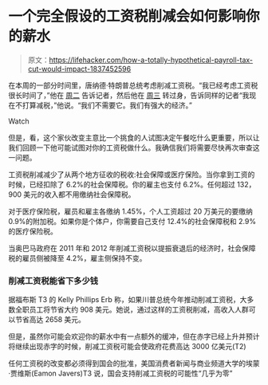 # 一个完全假设的工资税削减会如何影响你的薪水

> 原文：<https://lifehacker.com/how-a-totally-hypothetical-payroll-tax-cut-would-impact-1837452596>

在本周的一部分时间里，唐纳德·特朗普总统考虑削减工资税。“我已经考虑工资税很长时间了，”他在 [周二](https://www.cnbc.com/2019/08/21/what-a-trump-payroll-tax-cut-would-actually-mean-for-your-wallet.html) 告诉记者，然后他在 [周三](https://www.washingtonpost.com/us-policy/2019/08/21/president-trump-reversal-says-he-is-no-longer-looking-payroll-tax-cut/) 转过身，告诉同样的记者“我现在不打算减税，”他说。“我们不需要它。我们有强大的经济。”

Watch

但是，看，这个家伙改变主意比一个挑食的人试图决定午餐吃什么更重要，所以让我们回顾一下他可能试图对你的工资税做什么。我确信我们将需要尽快再次审查这一问题。

工资税削减减少了从两个地方征收的税收:社会保障或医疗保险。当你拿到工资的时候，已经扣除了 6.2%的社会保障税。你的雇主也支付 6.2%。任何超过 132，900 美元的收入都不用缴纳社会保障税。

对于医疗保险税，雇员和雇主各缴纳 1.45%，个人工资超过 20 万美元的要缴纳 0.9%的附加税。如果你是个体户，你需要自己支付 12.4%的社会保障税和 2.9%的医疗保险税。

当奥巴马政府在 2011 年和 2012 年削减工资税以提振衰退后的经济时，社会保障税的雇员侧被降至 4.2%，雇主侧保持不变。

### 削减工资税能省下多少钱

据福布斯 T3 的 Kelly Phillips Erb 称，如果川普总统今年推动削减工资税，大多数全职员工将节省大约 908 美元。她说，通过这样的工资税削减，高收入人群可以节省高达 2658 美元。

但是，虽然你可能会欢迎你的薪水中有一点额外的缓冲，但在赤字已经上升并预计将继续出现赤字的时候，削减工资税可能会使政府花费高达 3000 亿美元(T2)

任何工资税的改变都必须得到国会的批准，美国消费者新闻与商业频道大学的埃蒙·贾维斯(Eamon Javers)T3 说，国会支持削减工资税的可能性“几乎为零”